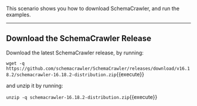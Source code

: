 This scenario shows you how to download SchemaCrawler, and run the examples.

-----

## Download the SchemaCrawler Release
Download the latest SchemaCrawler release, by running:

`wget -q  https://github.com/schemacrawler/SchemaCrawler/releases/download/v16.18.2/schemacrawler-16.18.2-distribution.zip`{{execute}}

and unzip it by running:

`unzip -q schemacrawler-16.18.2-distribution.zip`{{execute}}
